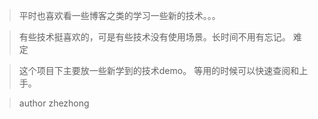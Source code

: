 



> 平时也喜欢看一些博客之类的学习一些新的技术。。。

> 有些技术挺喜欢的，可是有些技术没有使用场景。长时间不用有忘记。  难定

> 这个项目下主要放一些新学到的技术demo。   等用的时候可以快速查阅和上手。

> author  zhezhong




